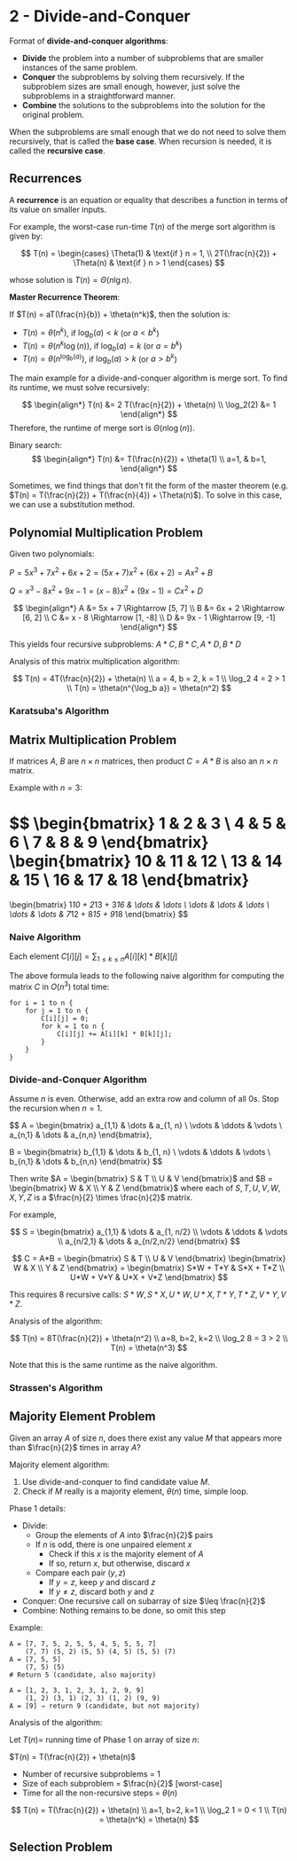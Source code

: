 # 2 - Divide-and-Conquer

Format of **divide-and-conquer algorithms**:
- **Divide** the problem into a number of subproblems that are smaller instances of the same problem.
- **Conquer** the subproblems by solving them recursively. If the subproblem sizes are small enough, however, just solve the subproblems in a straightforward manner.
- **Combine** the solutions to the subproblems into the solution for the original problem.

When the subproblems are small enough that we do not need to solve them recursively, that is called the **base case**. When recursion is needed, it is called the **recursive case**.

## Recurrences

A **recurrence** is an equation or equality that describes a function in terms of its value on smaller inputs.

For example, the worst-case run-time $T(n)$ of the merge sort algorithm is given by:

$$
T(n) = \begin{cases}
	\Theta(1) & \text{if } n = 1, \\
	2T(\frac{n}{2}) + \Theta(n) & \text{if } n > 1
\end{cases}
$$

whose solution is $T(n) = \Theta(n \lg n)$.

**Master Recurrence Theorem**:

If $T(n) = aT(\frac{n}{b}) + \theta(n^k)$, then the solution is:
- $T(n) = \theta(n^k)$, if $\log_b(a) < k$ (or $a < b^k$)
- $T(n) = \theta(n^k \log(n))$, if $\log_b(a) = k$ (or $a = b^k$)
- $T(n) = \theta(n^{\log_b(a)})$, if $\log_b(a) > k$ (or $a > b^k$)

The main example for a divide-and-conquer algorithm is merge sort. To find its runtime, we must solve recursively:

$$
\begin{align*}
	T(n) &= 2 T(\frac{n}{2}) + \theta(n) \\
	\log_2(2) &= 1
\end{align*}
$$
Therefore, the runtime of merge sort is $\Theta(n \log(n))$.

Binary search:
$$
\begin{align*}
	T(n) &= T(\frac{n}{2}) + \theta(1) \\
	a=1, & b=1,
\end{align*}
$$

Sometimes, we find things that don't fit the form of the master theorem (e.g. $T(n) = T(\frac{n}{2}) + T(\frac{n}{4}) + \Theta(n)$). To solve in this case, we can use a substitution method.

## Polynomial Multiplication Problem

Given two polynomials:

$P = 5x^3 + 7x^2 + 6x + 2 = (5x + 7)x^2 + (6x + 2) = Ax^2 + B$

$Q = x^3 - 8x^2 + 9x - 1 = (x-8)x^2 + (9x-1) = Cx^2 + D$

$$
\begin{align*}
	A &= 5x + 7 \Rightarrow [5, 7] \\
	B &= 6x + 2 \Rightarrow [6, 2] \\
	C &= x - 8 \Rightarrow [1, -8] \\
	D &= 9x - 1 \Rightarrow [9, -1]
\end{align*}
$$

This yields four recursive subproblems: $A*C, B*C, A*D, B*D$

Analysis of this matrix multiplication algorithm:

$$
T(n) = 4T(\frac{n}{2}) + \theta(n) \\
a = 4, b = 2, k = 1 \\
\log_2 4 = 2 > 1 \\
T(n) = \theta(n^{\log_b a}) = \theta(n^2)
$$

### Karatsuba's Algorithm



## Matrix Multiplication Problem

If matrices $A$, $B$ are $n \times n$ matrices, then product $C=A*B$ is also an $n \times n$ matrix.

Example with $n=3$:

$$
\begin{bmatrix}
	1 & 2 & 3 \\
	4 & 5 & 6 \\
	7 & 8 & 9 
\end{bmatrix}
\begin{bmatrix}
	10 & 11 & 12 \\
	13 & 14 & 15 \\
	16 & 17 & 18 
\end{bmatrix}
=
\begin{bmatrix}
	1*10 + 2*13 + 3*16 & \dots & \dots \\
	\dots & \dots & \dots \\
	\dots & \dots & 7*12 + 8*15 + 9*18 
\end{bmatrix}
$$

### Naive Algorithm

Each element $C[i][j] = \sum_{1 \leq k \leq n} A[i][k] * B[k][j]$

The above formula leads to the following naive algorithm for computing the matrix $C$ in $O(n^3)$ total time:

```
for i = 1 to n {
	for j = 1 to n {
		C[i][j] = 0;
		for k = 1 to n {
			C[i][j] += A[i][k] * B[k][j];
		}
	}
}
```

### Divide-and-Conquer Algorithm

Assume $n$ is even. Otherwise, add an extra row and column of all 0s. Stop the recursion when $n=1$.

$$
A = \begin{bmatrix}
	a_{1,1} & \dots & a_{1, n} \\
	\vdots & \ddots & \vdots \\
	a_{n,1} & \dots & a_{n,n}
\end{bmatrix},

B = \begin{bmatrix}
	b_{1,1} & \dots & b_{1, n} \\
	\vdots & \ddots & \vdots \\
	b_{n,1} & \dots & b_{n,n}
\end{bmatrix}
$$

Then write $A = \begin{bmatrix} S & T \\ U & V \end{bmatrix}$ and $B = \begin{bmatrix} W & X \\ Y & Z \end{bmatrix}$ where each of $S, T, U, V, W, X, Y, Z$ is a $\frac{n}{2} \times \frac{n}{2}$ matrix.

For example,

$$
S = \begin{bmatrix}
	a_{1,1} & \dots & a_{1, n/2} \\
	\vdots & \ddots & \vdots \\
	a_{n/2,1} & \dots & a_{n/2,n/2}
\end{bmatrix}
$$

$$
C = A*B = \begin{bmatrix}
	S & T \\
	U & V
\end{bmatrix}
\begin{bmatrix}
	W & X \\
	Y & Z
\end{bmatrix}
= \begin{bmatrix}
	S*W + T*Y & S*X + T*Z \\
	U*W + V*Y & U*X + V*Z
\end{bmatrix}
$$

This requires 8 recursive calls: $S*W, S*X, U*W, U*X, T*Y, T*Z, V*Y, V*Z$.

Analysis of the algorithm:

$$
T(n) = 8T(\frac{n}{2}) + \theta(n^2) \\
a=8, b=2, k=2 \\
\log_2 8 = 3 > 2 \\
T(n) = \theta(n^3)
$$

Note that this is the same runtime as the naive algorithm.

### Strassen's Algorithm



## Majority Element Problem

Given an array $A$ of size $n$, does there exist any value $M$ that appears more than $\frac{n}{2}$ times in array $A$?

Majority element algorithm:
1. Use divide-and-conquer to find candidate value $M$.
2. Check if $M$ really is a majority element, $\theta(n)$ time, simple loop.

Phase 1 details:
- Divide:
  - Group the elements of $A$ into $\frac{n}{2}$ pairs
  - If $n$ is odd, there is one unpaired element $x$
    - Check if this $x$ is the majority element of $A$
    - If so, return $x$, but otherwise, discard $x$
  - Compare each pair $(y, z)$
    - If $y=z$, keep $y$ and discard $z$
    - If $y \ne z$, discard both $y$ and $z$
- Conquer: One recursive call on subarray of size $\leq \frac{n}{2}$
- Combine: Nothing remains to be done, so omit this step

Example:

```
A = [7, 7, 5, 2, 5, 5, 4, 5, 5, 5, 7]
	(7, 7) (5, 2) (5, 5) (4, 5) (5, 5) (7)
A = [7, 5, 5]
	(7, 5) (5)
# Return 5 (candidate, also majority)
```

```
A = [1, 2, 3, 1, 2, 3, 1, 2, 9, 9]
	(1, 2) (3, 1) (2, 3) (1, 2) (9, 9)
A = [9] ⇒ return 9 (candidate, but not majority)
```

Analysis of the algorithm:

Let $T(n) =$ running time of Phase 1 on array of size $n$:

$T(n) = T(\frac{n}{2}) + \theta(n)$
- Number of recursive subproblems = 1
- Size of each subproblem = $\frac{n}{2}$ [worst-case]
- Time for all the non-recursive steps = $\theta(n)$

$$
T(n) = T(\frac{n}{2}) + \theta(n) \\
a=1, b=2, k=1 \\
\log_2 1 = 0 < 1 \\
T(n) = \theta(n^k) = \theta(n)
$$

## Selection Problem
